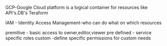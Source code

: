 GCP-Google Cloud platform is a logical container for resources like API's.DB's
Teraform

IAM - Identity Access Management-who can do what on which resources

premitive -  basic access to owner,editor,viewer
pre defined - service specific roles
custom -define specific permissions for custom needs

